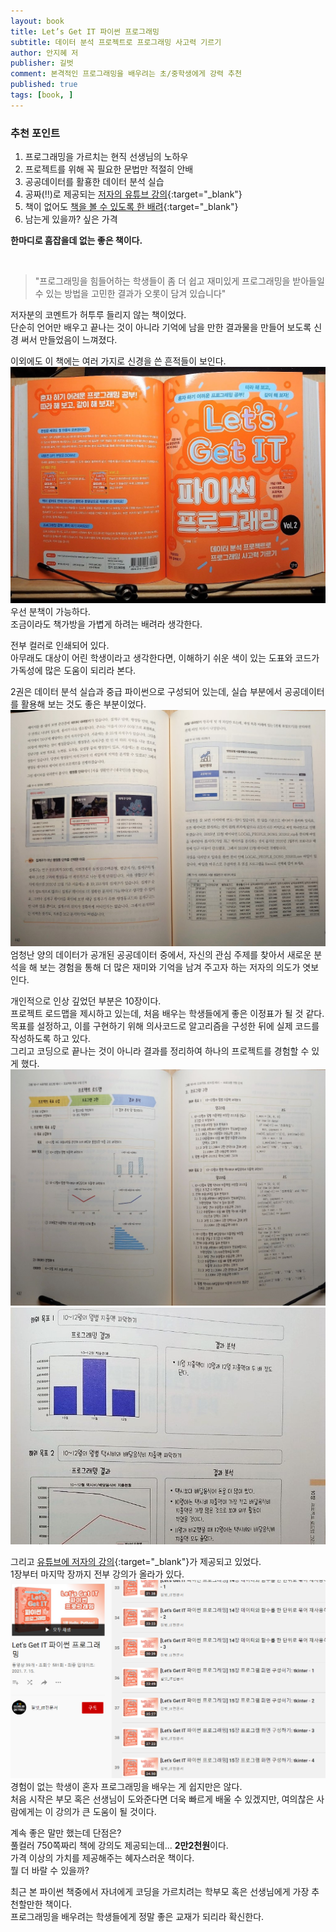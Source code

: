 ```yaml
---
layout: book
title: Let’s Get IT 파이썬 프로그래밍
subtitle: 데이터 분석 프로젝트로 프로그래밍 사고력 기르기
author: 안지혜 저
publisher: 길벗
comment: 본격적인 프로그래밍을 배우려는 초/중학생에게 강력 추천
published: true
tags: [book, ]
---
```



### 추천 포인트
1. 프로그래밍을 가르치는 현직 선생님의 노하우
2. 프로젝트를 위해 꼭 필요한 문법만 적절히 안배
3. 공공데이터를 활횽한 데이터 분석 실습
4. 공짜(‼)로 제공되는 [저자의 유튜브 강의](https://www.youtube.com/playlist?list=PLRtkynNyEsXnmKrx0jD9LSaDpJ_oIQs4C){:target="_blank"}
5. 책이 없어도 [책을 볼 수 있도록 한 배려](https://thebook.io/080251/){:target="_blank"}
6. 남는게 있을까? 싶은 가격  

**한마디로 흠잡을데 없는 좋은 책이다.**

<br>

>"프로그래밍을 힘들어하는 학생들이 좀 더 쉽고 재미있게 프로그래밍을 받아들일 수 있는 방법을 고민한 결과가 오롯이 담겨 있습니다"  

저자분의 코멘트가 허투루 들리지 않는 책이었다.  
단순히 언어만 배우고 끝나는 것이 아니라 기억에 남을 만한 결과물을 만들어 보도록 신경 써서 만들었음이 느껴졌다.  

이외에도 이 책에는 여러 가지로 신경을 쓴 흔적들이 보인다.  
![](../../img/2021-08-14-Lets%20Get%20IT%20파이썬%20프로그래밍/1.jpg)  
우선 분책이 가능하다.  
조금이라도 책가방을 가볍게 하려는 배려라 생각한다.  

전부 컬러로 인쇄되어 있다.   
아무래도 대상이 어린 학생이라고 생각한다면, 이해하기 쉬운 색이 있는 도표와 코드가 가독성에 많은 도움이 되리라 본다.  

2권은 데이터 분석 실습과 중급 파이썬으로 구성되어 있는데, 실습 부분에서 공공데이터를 활용해 보는 것도 좋은 부분이었다. 
 ![](../../img/2021-08-14-Lets%20Get%20IT%20파이썬%20프로그래밍/5.jpg)  
엄청난 양의 데이터가 공개된 공공데이터 중에서, 자신의 관심 주제를 찾아서 새로운 분석을 해 보는 경험을 통해 더 많은 재미와 기억을 남겨 주고자 하는 저자의 의도가 엿보인다.  

개인적으로 인상 깊었던 부분은 10장이다.  
프로젝트 로드맵을 제시하고 있는데, 처음 배우는 학생들에게 좋은 이정표가 될 것 같다.  
목표를 설정하고, 이를 구현하기 위해 의사코드로 알고리즘을 구성한 뒤에 실제 코드를 작성하도록 하고 있다.  
그리고 코딩으로 끝나는 것이 아니라 결과를 정리하여 하나의 프로젝트를 경험할 수 있게 했다.    
![](../../img/2021-08-14-Lets%20Get%20IT%20파이썬%20프로그래밍/3.jpg)  
![](../../img/2021-08-14-Lets%20Get%20IT%20파이썬%20프로그래밍/4.jpg)  


그리고 [유튜브에 저자의 강의](https://www.youtube.com/playlist?list=PLRtkynNyEsXnmKrx0jD9LSaDpJ_oIQs4C){:target="_blank"}가 제공되고 있었다.  
1장부터 마지막 장까지 전부 강의가 올라가 있다.  
![](../../img/2021-08-14-Lets%20Get%20IT%20파이썬%20프로그래밍/2021-08-15-00-50-37.png)
경험이 없는 학생이 혼자 프로그래밍을 배우는 게 쉽지만은 않다.  
처음 시작은 부모 혹은 선생님이 도와준다면 더욱 빠르게 배울 수 있겠지만, 여의찮은 사람에게는 이 강의가 큰 도움이 될 것이다.

계속 좋은 말만 했는데 단점은?  
풀컬러 750쪽짜리 책에 강의도 제공되는데... **2만2천원**이다.  
가격 이상의 가치를 제공해주는 혜자스러운 책이다.  
뭘 더 바랄 수 있을까?  

최근 본 파이썬 책중에서 자녀에게 코딩을 가르치려는 학부모 혹은 선생님에게 가장 추천할만한 책이다.  
프로그래밍을 배우려는 학생들에게 정말 좋은 교재가 되리라 확신한다.  
